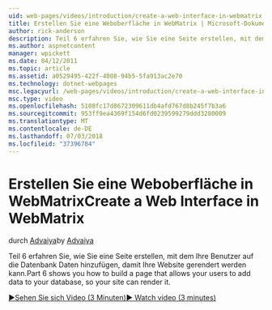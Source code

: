```yaml
---
uid: web-pages/videos/introduction/create-a-web-interface-in-webmatrix
title: Erstellen Sie eine Weboberfläche in WebMatrix | Microsoft-Dokumentation
author: rick-anderson
description: Teil 6 erfahren Sie, wie Sie eine Seite erstellen, mit dem Ihre Benutzer auf die Datenbank Daten hinzufügen, damit Ihre Website gerendert werden kann.
ms.author: aspnetcontent
manager: wpickett
ms.date: 04/12/2011
ms.topic: article
ms.assetid: a0529495-422f-4008-94b5-5fa913ac2e70
ms.technology: dotnet-webpages
msc.legacyurl: /web-pages/videos/introduction/create-a-web-interface-in-webmatrix
msc.type: video
ms.openlocfilehash: 5108fc17d8672309611db4afd767d8b245f7b3a6
ms.sourcegitcommit: 953ff9ea4369f154d6fd0239599279ddd3280009
ms.translationtype: MT
ms.contentlocale: de-DE
ms.lasthandoff: 07/03/2018
ms.locfileid: "37396784"
---
```

<a name="create-a-web-interface-in-webmatrix"></a><span data-ttu-id="3da26-103">Erstellen Sie eine Weboberfläche in WebMatrix</span><span class="sxs-lookup"><span data-stu-id="3da26-103">Create a Web Interface in WebMatrix</span></span>
====================
<span data-ttu-id="3da26-104">durch [Advaiya](https://twitter.com/Advaiyasolns)</span><span class="sxs-lookup"><span data-stu-id="3da26-104">by [Advaiya](https://twitter.com/Advaiyasolns)</span></span>

<span data-ttu-id="3da26-105">Teil 6 erfahren Sie, wie Sie eine Seite erstellen, mit dem Ihre Benutzer auf die Datenbank Daten hinzufügen, damit Ihre Website gerendert werden kann.</span><span class="sxs-lookup"><span data-stu-id="3da26-105">Part 6 shows you how to build a page that allows your users to add data to your database, so your site can render it.</span></span>

[<span data-ttu-id="3da26-106">&#9654;Sehen Sie sich Video (3 Minuten)</span><span class="sxs-lookup"><span data-stu-id="3da26-106">&#9654; Watch video (3 minutes)</span></span>](https://channel9.msdn.com/Blogs/ASP-NET-Site-Videos/create-a-web-interface-in-webmatrix)
